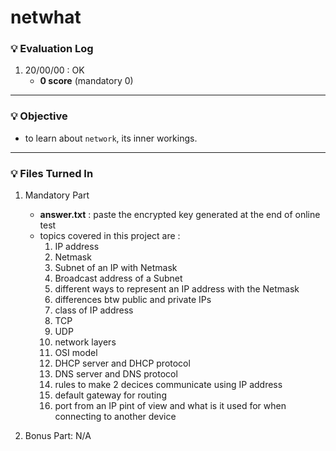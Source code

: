 # netwhat

### :bulb: Evaluation Log
1. 20/00/00 : OK
    - **0 score** (mandatory 0)
---

### :bulb: Objective
- to learn about `network`, its inner workings.
---

### :bulb: Files Turned In
1. Mandatory Part
    - **answer.txt** : paste the encrypted key generated at the end of online test
	- topics covered in this project are :
	    1. IP address
		2. Netmask
		3. Subnet of an IP with Netmask
		4. Broadcast address of a Subnet
		5. different ways to represent an IP address with the Netmask
		6. differences btw public and private IPs
		7. class of IP address
		8. TCP
		9. UDP
		10. network layers
		11. OSI model
		12. DHCP server and DHCP protocol
		13. DNS server and DNS protocol
		14. rules to make 2 decices communicate using IP address
		15. default gateway for routing
		16. port from an IP pint of view and what is it used for when connecting to another device

2. Bonus Part: N/A


